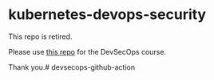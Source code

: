 # kubernetes-devops-security

This repo is retired.

Please use [this repo](https://github.com/kodekloudhub/devsecops) for the DevSecOps course.

Thank you.# devsecops-github-action
